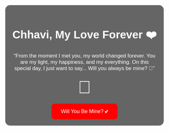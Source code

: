 <!DOCTYPE html>
<html lang="en">
<head>
    <meta charset="UTF-8">
    <meta name="viewport" content="width=device-width, initial-scale=1.0">
    <title>For Chhavi ❤️</title>
    <style>
        body {
            text-align: center;
            background: url('https://i.postimg.cc/1XDvDtYs/IMG-0962.jpg') no-repeat center center/cover;
            color: white;
            font-family: 'Arial', sans-serif;
            display: flex;
            justify-content: center;
            align-items: center;
            height: 100vh;
            flex-direction: column;
            transition: background 1s ease-in-out;
        }
        .container {
            background: rgba(0, 0, 0, 0.6);
            padding: 20px;
            border-radius: 15px;
            max-width: 600px;
        }
        h1 {
            font-size: 2.5em;
        }
        p {
            font-size: 1.2em;
            margin-top: 15px;
        }
        .ring {
            font-size: 4em;
            animation: ring-animation 2s infinite alternate;
        }
        @keyframes ring-animation {
            0% { transform: scale(1); }
            100% { transform: scale(1.2); }
        }
        .button {
            background: red;
            color: white;
            padding: 15px 30px;
            border: none;
            border-radius: 10px;
            font-size: 1.2em;
            cursor: pointer;
            margin-top: 20px;
            transition: 0.3s;
        }
        .button:hover {
            background: pink;
        }
    </style>
</head>
<body>
    <div class="container">
        <h1>Chhavi, My Love Forever ❤️</h1>
        <p>"From the moment I met you, my world changed forever. You are my light, my happiness, and my everything. On this special day, I just want to say... Will you always be mine? 💖"</p>
        <div class="ring">💍</div>
        <button class="button" onclick="showLove()">Will You Be Mine? 💕</button>
        <p id="message" style="display:none; font-size: 1.5em; margin-top: 20px;">I Love You Forever, Chhavi! ❤️</p>
    </div>
    <audio autoplay loop>
        <source src="your-old-hindi-romantic-song.mp3" type="audio/mpeg">
    </audio>
    <script>
        function showLove() {
            document.getElementById('message').style.display = 'block';
        }

        // Slideshow effect for background images
        let images = [
            'https://i.postimg.cc/1XDvDtYs/IMG-0962.jpg',
            'https://i.postimg.cc/1tkWg6Bv/IMG-1254.jpg',
            'https://i.postimg.cc/C1BPLJGZ/IMG-2685.jpg',
            'https://i.postimg.cc/Bvw70RK9/IMG-2689.jpg',
            'https://i.postimg.cc/05SWTW5F/IMG-2690.jpg',
            'https://i.postimg.cc/7Yysw3f6/IMG-2691.jpg',
            'https://i.postimg.cc/wTcWv1mk/IMG-2692.jpg'
        ];

        let index = 0;
        function changeBackground() {
            document.body.style.backgroundImage = `url('${images[index]}')`;
            index = (index + 1) % images.length;
        }
        setInterval(changeBackground, 5000); // Change every 5 seconds
    </script>
</body>
</html>
